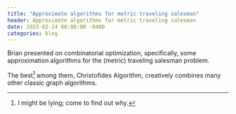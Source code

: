 ```yaml
---
title: "Approximate algorithms for metric traveling salesman"
header: Approximate algorithms for metric traveling salesman
date: 2023-02-24 00:00:00 -0400
categories: blog
---
```


Brian presented on combinatorial optimization, specifically, some
approximation algorithms for the (metric) traveling salesman problem.

The best[^1] among them, Christofides Algorithm,
creatively combines many other classic graph algorithms.

[^1]: I might be lying; come to find out why.

